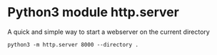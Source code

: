 # Python3 module http.server

A quick and simple way to start a webserver on the current directory

`python3 -m http.server 8000 --directory .`
  